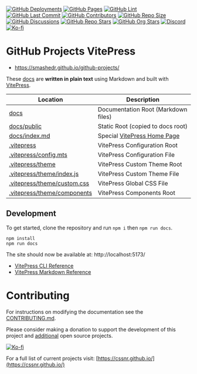 [![GitHub Deployments](https://img.shields.io/github/deployments/smashedr/github-projects/github-pages?logo=github&label=deploy)](https://github.com/smashedr/github-projects/deployments)
[![GitHub Pages](https://img.shields.io/github/actions/workflow/status/smashedr/github-projects/pages.yaml?logo=cachet&label=pages)](https://github.com/smashedr/github-projects/actions/workflows/pages.yaml)
[![GitHub Lint](https://img.shields.io/github/actions/workflow/status/smashedr/github-projects/lint.yaml?logo=cachet&label=lint)](https://github.com/smashedr/github-projects/actions/workflows/lint.yaml)
[![GitHub Last Commit](https://img.shields.io/github/last-commit/smashedr/github-projects?logo=vitepress&logoColor=white&label=updated)](https://github.com/smashedr/github-projects/pulse)
[![GitHub Contributors](https://img.shields.io/github/contributors-anon/smashedr/github-projects?logo=github)](https://github.com/smashedr/github-projects/graphs/contributors)
[![GitHub Repo Size](https://img.shields.io/github/repo-size/smashedr/github-projects?logo=bookstack&logoColor=white&label=repo%20size)](https://github.com/smashedr/github-projects)
[![GitHub Discussions](https://img.shields.io/github/discussions/smashedr/github-projects?logo=github)](https://github.com/smashedr/github-projects/discussions)
[![GitHub Repo Stars](https://img.shields.io/github/stars/smashedr/github-projects?style=flat&logo=github)](https://github.com/smashedr/github-projects/stargazers)
[![GitHub Org Stars](https://img.shields.io/github/stars/cssnr?style=flat&logo=github&label=org%20stars)](https://cssnr.github.io/)
[![Discord](https://img.shields.io/discord/899171661457293343?logo=discord&logoColor=white&label=discord&color=7289da)](https://discord.gg/wXy6m2X8wY)
[![Ko-fi](https://img.shields.io/badge/Ko--fi-72a5f2?logo=kofi&label=support)](https://ko-fi.com/cssnr)

# GitHub Projects VitePress

- https://smashedr.github.io/github-projects/

These [docs](docs) are **written in plain text** using Markdown and built with [VitePress](https://vitepress.dev/).

| Location                                                   | Description                                                                            |
| ---------------------------------------------------------- | -------------------------------------------------------------------------------------- |
| [docs](docs)                                               | Documentation Root (Markdown files)                                                    |
| [docs/public](docs/public)                                 | Static Root (copied to docs root)                                                      |
| [docs/index.md](docs/index.md)                             | Special [VitePress Home Page](https://vitepress.dev/reference/default-theme-home-page) |
| [.vitepress](.vitepress)                                   | VitePress Configuration Root                                                           |
| [.vitepress/config.mts](.vitepress/config.mts)             | VitePress Configuration File                                                           |
| [.vitepress/theme](.vitepress/theme)                       | VitePress Custom Theme Root                                                            |
| [.vitepress/theme/index.js](.vitepress/theme/index.js)     | VitePress Custom Theme File                                                            |
| [.vitepress/theme/custom.css](.vitepress/theme/custom.css) | VitePress Global CSS File                                                              |
| [.vitepress/theme/components](.vitepress/theme/components) | VitePress Components Root                                                              |

## Development

To get started, clone the repository and run `npm i` then `npm run docs`.

```shell
npm install
npm run docs
```

The site should now be available at: http://localhost:5173/

- [VitePress CLI Reference](https://vitepress.dev/reference/cli)
- [VitePress Markdown Reference](https://vitepress.dev/guide/markdown)

# Contributing

For instructions on modifying the documentation see the [CONTRIBUTING.md](#contributing-ov-file).

Please consider making a donation to support the development of this project
and [additional](https://cssnr.com/) open source projects.

[![Ko-fi](https://ko-fi.com/img/githubbutton_sm.svg)](https://ko-fi.com/cssnr)

For a full list of current projects visit: [https://cssnr.github.io/](https://cssnr.github.io/)

